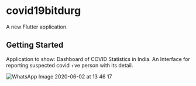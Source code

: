# covid19bitdurg

A new Flutter application.

## Getting Started

Application to show:
Dashboard of COVID Statistics in India.
An Interface for reporting suspected covid +ve person with its detail.

![WhatsApp Image 2020-06-02 at 13 46 17](https://github.com/Immortal1900/covidbit/assets/53287983/24181d3d-b5c4-4cd4-8c25-8139fa3db0e6=x100)
